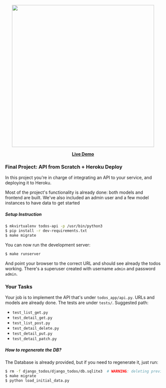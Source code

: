 
<p align="center">
  <img width="460" src="https://media.giphy.com/media/2wU5k2zFA4nvvSMjfR/giphy.gif">
</p>
<p align="center">
  <b><a href="https://wdc-class-8-rest-api-deployed.herokuapp.com/" target="_blank">Live Demo</a></b>
</p>

### Final Project: API from Scratch + Heroku Deploy

In this project you're in charge of integrating an API to your service, and deploying it to Heroku.

Most of the project's functionality is already done: both models and frontend are built. We've also included an admin user and a few model instances to have data to get started

##### Setup Instruction

```bash
$ mkvirtualenv todos-api -p /usr/bin/python3
$ pip install -r dev-requirements.txt
$ make migrate
```

You can now run the development server:

```bash
$ make runserver
```

And point your browser to the correct URL and should see already the todos working. There's a superuser created with username `admin` and password `admin`.

### Your Tasks

Your job is to implement the API that's under `todos_app/api.py`. URLs and models are already done. The tests are under `tests/`. Suggested path:

* `test_list_get.py`
* `test_detail_get.py`
* `test_list_post.py`
* `test_detail_delete.py`
* `test_detail_put.py`
* `test_detail_patch.py`

##### How to regenerate the DB?

The Database is already provided, but if you need to regenerate it, just run:

```bash
$ rm -f django_todos/django_todos/db.sqlite3  # WARNING: deleting previous DB.
$ make migrate
$ python load_initial_data.py
```
